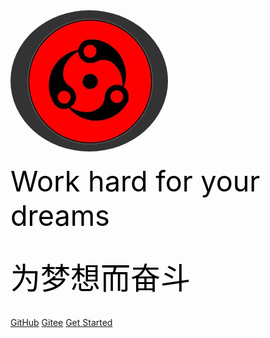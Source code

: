 <!-- _coverpage.md -->


<img src="image/xly.jpg" width="50%" style="border-radius: 100%" alt="Smiley face">
<!--  首页图片 -->
<br>
<br>
<div style="color: black ; font-size:45px ">
Work hard for your dreams 
</div>
<br>
<br>
<font size="38" face="华文行楷" color="black">
为梦想而奋斗</font>

<br>
<br>

[//]: # (- <font size="6" face="华文行楷" color="black">简单、轻便 &#40;压缩后 ~21kB&#41;)

[//]: # (- 无需生成 html 文件)

[//]: # (- 众多主题</font>)

[//]: # (<br>)

[GitHub](https://github.com/Originator2019)
[Gitee](https://gitee.com/originator2021)
[Get Started](README.md)

<!--[腾讯工蜂](https://git.code.tencent.com/u/v_vyhwang) -->
[//]: # ([GitCode]&#40;https://gitcode.net/CS_1992&#41;)
